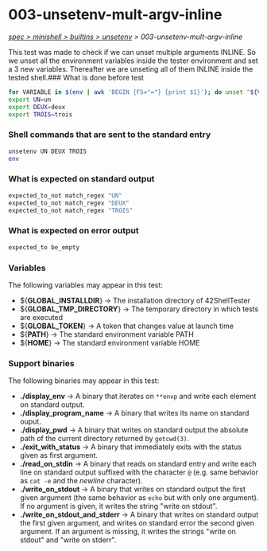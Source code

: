 # 003-unsetenv-mult-argv-inline

*[spec > minishell > builtins > unsetenv](..) > 003-unsetenv-mult-argv-inline*

This test was made to check if we can unset multiple arguments INLINE.
So we unset all the environment variables inside the tester environment and set a 3 new variables.
Thereafter we are unseting all of them INLINE inside the tested shell.### What is done before test

```bash
for VARIABLE in $(env | awk 'BEGIN {FS="="} {print $1}'); do unset "${VARIABLE}"; done;
export UN=un
export DEUX=deux
export TROIS=trois

```

### Shell commands that are sent to the standard entry

```bash
unsetenv UN DEUX TROIS
env

```

### What is expected on standard output

```bash
expected_to_not match_regex "UN"
expected_to_not match_regex "DEUX"
expected_to_not match_regex "TROIS"

```

### What is expected on error output

```bash
expected_to be_empty
```

### Variables

The following variables may appear in this test:

* ${**GLOBAL_INSTALLDIR**} -> The installation directory of 42ShellTester
* ${**GLOBAL_TMP_DIRECTORY**} -> The temporary directory in which tests are executed
* ${**GLOBAL_TOKEN**} -> A token that changes value at launch time
* ${**PATH**} -> The standard environment variable PATH
* ${**HOME**} -> The standard environment variable HOME

### Support binaries

The following binaries may appear in this test:


* **./display_env** -> A binary that iterates on `**envp` and write each element on standard output.
* **./display_program_name** -> A binary that writes its name on standard ouput.
* **./display_pwd** -> A binary that writes on standard output the absolute path of the current directory returned by `getcwd(3)`.
* **./exit_with_status** -> A binary that immediately exits with the status given as first argument.
* **./read_on_stdin** -> A binary that reads on standard entry and write each line on standard output suffixed with the character `@` (e.g. same behavior as `cat -e` and the *newline* character).
* **./write_on_stdout** -> A binary that writes on standard output the first given argument (the same behavior as `echo` but with only one argument). If no argument is given, it writes the string "write on stdout".
* **./write_on_stdout_and_stderr** -> A binary that writes on standard output the first given argument, and writes on standard error the second given argument. If an argument is missing, it writes the strings "write on stdout" and "write on stderr".
